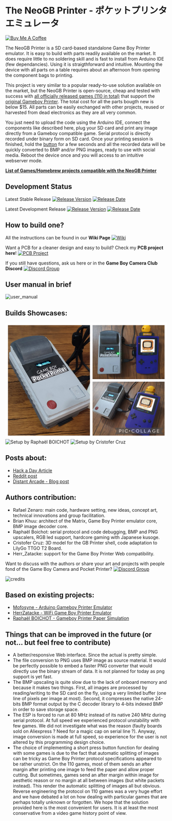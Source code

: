 # The NeoGB Printer - ポケットプリンタエミュレータ

<a href="https://www.buymeacoffee.com/zenaro147" target="_blank"><img src="https://cdn.buymeacoffee.com/buttons/v2/default-yellow.png" alt="Buy Me A Coffee" style="height: 60px !important;width: 217px !important;" ></a>

The NeoGB Printer is a SD card-based standalone Game Boy Printer emulator. It is easy to build with parts readily available on the market. It does require little to no soldering skill and is fast to install from Arduino IDE (few dependancies). Using it is straigthforward and intuitive. Mounting the device with all parts on a table requires about an afternoon from opening the component bags to printing.

This project is very similar to a popular ready-to-use solution available on the market, but the NeoGB Printer is open-source, cheap and tested with success with [all officially released games (110 in total)](https://docs.google.com/spreadsheets/d/1RQeTHemyEQnWHbKEhUy16cPxR6vA3YfeBbyx2tIXWaU/edit#gid=0) that support the [original Gameboy Printer](https://en.wikipedia.org/wiki/Game_Boy_Printer). The total cost for all the parts bougth new is below $15. All parts can be easily exchanged with other projects, reused or harvested from dead electronics as they are all very common.

You just need to upload the code using the Arduino IDE, connect the components like described here, plug your SD card and print any image directly from a Gameboy compatible game. Serial protocol is directly recorded under binary form on SD card. Once your printing session is finished, hold the [button](https://github.com/zenaro147/NeoGB-Printer/wiki/Hardware-Setup#push-button) for a few seconds and all the recorded data will be quickly converted to BMP and/or PNG images, ready to use with social media. Reboot the device once and you will access to an intuitive webserver mode.

[**List of Games/Homebrew projects compatible with the NeoGB Printer**](https://github.com/zenaro147/NeoGB-Printer/wiki/Compatible-Games)

## Development Status
Latest Stable Release  [![Release Version](https://img.shields.io/github/v/release/zenaro147/NeoGB-Printer?style=plastic)](https://github.com/zenaro147/NeoGB-Printer/releases/latest/)  [![Release Date](https://img.shields.io/github/release-date/zenaro147/NeoGB-Printer?style=plastic)](https://github.com/zenaro147/NeoGB-Printer/releases/latest/)

Latest Development Release  [![Release Version](https://img.shields.io/github/release/zenaro147/NeoGB-Printer/all.svg?style=plastic)](https://github.com/zenaro147/NeoGB-Printer/releases/) [![Release Date](https://img.shields.io/github/release-date-pre/zenaro147/NeoGB-Printer.svg?style=plastic)](https://github.com/zenaro147/NeoGB-Printer/releases/) 

## How to build one?
All the instructions can be found in our **Wiki Page** [![Wiki](https://img.shields.io/badge/docs-on%20Wiki-lightgrey)](https://github.com/zenaro147/NeoGB-Printer/wiki)

Want a PCB for a cleaner design and easy to build? Check my **PCB project here**! [![PCB Project](https://img.shields.io/github/v/release/zenaro147/GBP-ESP32-PCB)](https://github.com/zenaro147/GBP-ESP32-PCB) 

If you still have questions, ask us here or in the **Game Boy Camera Club Discord** [![Discord Group](https://img.shields.io/badge/chat-on%20Discord-738ADB)](https://discord.gg/dKND7cFuqM)

## User manual in brief
![user_manual](/Supplementary_images/User_manual.png)

## Builds Showcases:
![My personal prototype build - zenaro147](/showcase/zenaro147.jpg)
![Setup by Raphaël BOICHOT](/showcase/RaphaelBOICHOT.jpg)
![Setup by Cristofer Cruz](/showcase/cristofercruz.jpg)

## Posts about:
* [Hack a Day Article](https://hackaday.com/2021/10/22/an-open-source-game-boy-printer-that-doesnt-print/)
* [Reddit post](https://www.reddit.com/r/Gameboy/comments/qdfoys/the_first_opensource_and_fully_standalone_game/)
* [Distant Arcade - Blog post](https://distantarcade.co.uk/the-neogb-printer-game-boy-printer-emulator/)

## Authors contribution:
* Rafael Zenaro: main code, hardware setting, new ideas, concept art, technical innovations and group facilitation.
* Brian Khuu: architect of the Matrix, Game Boy Printer emulator core, BMP image decoder core.
* Raphaël Boichot: serial protocol and code debugging, BMP and PNG upscalers, RGB led support, hardcore gaming with Japanese kusoge.
* Cristofer Cruz: 3D model for the GB Printer shell, code adaptation to LilyGo TTGO T2 Board.
* Herr_Zatacke: support for the Game Boy Printer Web compatibility.

Want to discuss with the authors or share your art and projects with people fond of the Game Boy Camera and Pocket Printer? [![Discord Group](https://img.shields.io/badge/chat-on%20Discord-738ADB)](https://discord.gg/dKND7cFuqM)

![credits](/Supplementary_images/credits.png)

## Based on existing projects:
* [Mofosyne - Arduino Gameboy Printer Emulator](https://github.com/mofosyne/arduino-gameboy-printer-emulator)
* [HerrZatacke - WiFi Game Boy Printer Emulator](https://github.com/HerrZatacke/wifi-gbp-emulator)
* [Raphaël BOICHOT - Gameboy Printer Paper Simulation](https://github.com/Raphael-Boichot/GameboyPrinterPaperSimulation)

## Things that can be improved in the future (or not... but feel free to contribute)
* A better/responsive Web interface. Since the actual is pretty simple.
* The file conversion to PNG uses BMP image as source material. It would be perfectly possible to embed a faster PNG converter that would directly use the binary stream of data. It is not planned for today as png support is yet fast.
* The BMP upscaling is quite slow due to the lack of onboard memory and because it makes two things. First, all images are processed by reading/writing to the SD card on the fly, using a very limited buffer (one line of pixels per image at most). Second, it compresses the native 24-bits BMP format output by the C decoder library to 4-bits indexed BMP in order to save storage space.
* The ESP is forced to run at 80 MHz instead of its native 240 MHz during serial protocol. At full speed we experienced protocol unstability with few games. We did not investigate what was the reason (faulty boards sold on Aliexpress ? Need for a magic cap on serial line ?). Anyway, image conversion is made at full speed, so experience for the user is not altered by this programming design choice.
* The choice of implementing a short press button function for dealing with some games is due to the fact that automatic splitting of images can be tricky as Game Boy Printer protocol specifications appeared to be rather unstrict. On the 110 games, most of them sends an after margin after printing one image to feed the paper and allow proper cutting. But sometimes, games send an after margin within image for aesthetic reason or no margin at all between images (but white packets instead). This render the automatic splitting of images all but obvious. Reverse engineering the protocol on 110 games was a very huge effort and we have debated a lot on how dealing with particular games that are perhaps totally unknown or forgotten. We hope that the solution provided here is the most convenient for users. It is at least the most conservative from a video game history point of view.
